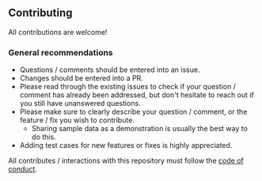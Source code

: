 ## Contributing

All contributions are welcome!

### General recommendations

* Questions / comments should be entered into an issue.
* Changes should be entered into a PR.
* Please read through the existing issues to check if your question / comment has already been addressed, but don't hesitate to reach out if you still have unanswered questions.
* Please make sure to clearly describe your question / comment, or the feature / fix you wish to contribute.
  * Sharing sample data as a demonstration is usually the best way to do this.
* Adding test cases for new features or fixes is highly appreciated.

All contributes / interactions with this repository must follow the [code of conduct](docs/CODE_OF_CONDUCT.md).